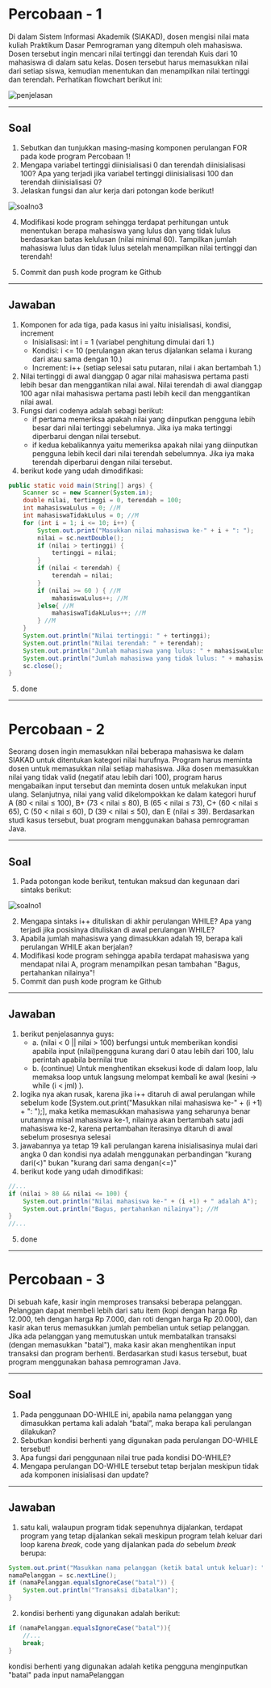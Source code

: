 # Percobaan - 1

Di dalam Sistem Informasi Akademik (SIAKAD), dosen mengisi nilai mata kuliah Praktikum
Dasar Pemrograman yang ditempuh oleh mahasiswa. Dosen tersebut ingin mencari nilai
tertinggi dan terendah Kuis dari 10 mahasiswa di dalam satu kelas. Dosen tersebut harus
memasukkan nilai dari setiap siswa, kemudian menentukan dan menampilkan nilai tertinggi
dan terendah. Perhatikan flowchart berikut ini:

![penjelasan](assets/img/percobaan1.png)

---
## Soal

1. Sebutkan dan tunjukkan masing-masing komponen perulangan FOR pada kode program Percobaan 1!
2. Mengapa variabel tertinggi diinisialisasi 0 dan terendah diinisialisasi 100? Apa yang terjadi jika variabel tertinggi diinisialisasi 100 dan terendah diinisialisasi 0?
3. Jelaskan fungsi dan alur kerja dari potongan kode berikut!

![soalno3](assets/img/p1-no3.png)

4. Modifikasi kode program sehingga terdapat perhitungan untuk menentukan berapa mahasiswa yang lulus dan yang tidak lulus berdasarkan batas kelulusan (nilai minimal 60). Tampilkan jumlah mahasiswa lulus dan tidak lulus setelah menampilkan nilai tertinggi dan terendah!

5. Commit dan push kode program ke Github

---
## Jawaban

1. Komponen for ada tiga, pada kasus ini yaitu inisialisasi, kondisi, increment
    - Inisialisasi: int i = 1 (variabel penghitung dimulai dari 1.)
    - Kondisi: i <= 10 (perulangan akan terus dijalankan selama i kurang dari atau sama dengan 10.)
    - Increment: i++ (setiap selesai satu putaran, nilai i akan bertambah 1.)
2. Nilai tertinggi di awal dianggap 0 agar nilai mahasiswa pertama pasti lebih besar dan menggantikan nilai awal. Nilai terendah di awal dianggap 100 agar nilai mahasiswa pertama pasti lebih kecil dan menggantikan nilai awal.
3. Fungsi dari codenya adalah sebagi berikut:
    - if pertama memeriksa apakah nilai yang diinputkan pengguna lebih besar dari nilai tertinggi sebelumnya. Jika iya maka tertinggi diperbarui dengan nilai tersebut.
    - if kedua kebalikannya yaitu memeriksa apakah nilai yang diinputkan pengguna lebih kecil dari nilai terendah sebelumnya. Jika iya maka terendah diperbarui dengan nilai tersebut.
4. berikut kode yang udah dimodifikasi:
```java
public static void main(String[] args) {
    Scanner sc = new Scanner(System.in);
    double nilai, tertinggi = 0, terendah = 100;
    int mahasiswaLulus = 0; //M
    int mahasiswaTidakLulus = 0; //M
    for (int i = 1; i <= 10; i++) {
        System.out.print("Masukkan nilai mahasiswa ke-" + i + ": ");
        nilai = sc.nextDouble();
        if (nilai > tertinggi) {
            tertinggi = nilai;
        }
        if (nilai < terendah) {
            terendah = nilai;   
        }
        if (nilai >= 60 ) { //M
            mahasiswaLulus++; //M
        }else{ //M
            mahasiswaTidakLulus++; //M
        } //M
    }
    System.out.println("Nilai tertinggi: " + tertinggi);
    System.out.println("Nilai terendah: " + terendah);
    System.out.println("Jumlah mahasiswa yang lulus: " + mahasiswaLulus); //M
    System.out.println("Jumlah mahasiswa yang tidak lulus: " + mahasiswaTidakLulus);//M
    sc.close();
}
```

5. done

---
# Percobaan - 2

Seorang dosen ingin memasukkan nilai beberapa mahasiswa ke dalam SIAKAD untuk
ditentukan kategori nilai hurufnya. Program harus meminta dosen untuk memasukkan nilai
setiap mahasiswa. Jika dosen memasukkan nilai yang tidak valid (negatif atau lebih dari 100),
program harus mengabaikan input tersebut dan meminta dosen untuk melakukan input
ulang. Selanjutnya, nilai yang valid dikelompokkan ke dalam kategori huruf A (80 < nilai ≤ 100),
B+ (73 < nilai ≤ 80), B (65 < nilai ≤ 73), C+ (60 < nilai ≤ 65), C (50 < nilai ≤ 60), D (39 < nilai ≤ 50),
dan E (nilai ≤ 39).
Berdasarkan studi kasus tersebut, buat program menggunakan bahasa pemrograman
Java.

---
## Soal

1. Pada potongan kode berikut, tentukan maksud dan kegunaan dari sintaks berikut:

![soalno1](assets/img/p2-no1.png)

2. Mengapa sintaks i++ dituliskan di akhir perulangan WHILE? Apa yang terjadi jika posisinya dituliskan di awal perulangan WHILE?
3. Apabila jumlah mahasiswa yang dimasukkan adalah 19, berapa kali perulangan WHILE akan berjalan?
4. Modifikasi kode program sehingga apabila terdapat mahasiswa yang mendapat nilai A,
program menampilkan pesan tambahan "Bagus, pertahankan nilainya"!
5. Commit dan push kode program ke Github

---
## Jawaban

1. berikut penjelasannya guys:
    - a. (nilai < 0 || nilai > 100) berfungsi untuk memberikan kondisi apabila input (nilai)pengguna kurang dari 0 atau lebih dari 100, lalu perintah apabila bernilai true
    - b. (continue) Untuk menghentikan eksekusi kode di dalam loop, lalu memaksa loop untuk langsung melompat kembali ke awal (kesini -> while (i < jml) ).
2. logika nya akan rusak, karena jika i++ ditaruh di awal perulangan while sebelum kode [System.out.print("Masukkan nilai mahasiswa ke-" + (i +1) + ": ");], maka ketika memasukkan mahasiswa yang seharunya benar urutannya misal mahasiswa ke-1, nilainya akan bertambah satu jadi mahasiswa ke-2, karena pertambahan iterasinya ditaruh di awal sebelum prosesnya selesai
3. jawabannya ya tetap 19 kali perulangan karena inisialisasinya mulai dari angka 0 dan kondisi nya adalah menggunakan perbandingan "kurang dari(<)" bukan "kurang dari sama dengan(<=)"
4. berikut kode yang udah dimodifikasi:
```java
//...
if (nilai > 80 && nilai <= 100) {
    System.out.println("Nilai mahasiswa ke-" + (i +1) + " adalah A");
    System.out.println("Bagus, pertahankan nilainya"); //M
}
//...
```
5. done

---
# Percobaan - 3

Di sebuah kafe, kasir ingin memproses transaksi beberapa pelanggan. Pelanggan dapat
membeli lebih dari satu item (kopi dengan harga Rp 12.000, teh dengan harga Rp 7.000, dan
roti dengan harga Rp 20.000), dan kasir akan terus memasukkan jumlah pembelian untuk
setiap pelanggan. Jika ada pelanggan yang memutuskan untuk membatalkan transaksi
(dengan memasukkan "batal"), maka kasir akan menghentikan input transaksi dan program
berhenti.
Berdasarkan studi kasus tersebut, buat program menggunakan bahasa pemrograman
Java.

---
## Soal

1. Pada penggunaan DO-WHILE ini, apabila nama pelanggan yang dimasukkan pertama kali adalah “batal”, maka berapa kali perulangan dilakukan?
2. Sebutkan kondisi berhenti yang digunakan pada perulangan DO-WHILE tersebut!
3. Apa fungsi dari penggunaan nilai true pada kondisi DO-WHILE?
4. Mengapa perulangan DO-WHILE tersebut tetap berjalan meskipun tidak ada komponen
inisialisasi dan update?

---
## Jawaban

1. satu kali, walaupun program tidak sepenuhnya dijalankan, terdapat program yang  tetap dijalankan sekali meskipun program telah keluar dari loop karena _break_, code yang dijalankan pada _do_ sebelum _break_ berupa:
```java
System.out.print("Masukkan nama pelanggan (ketik batal untuk keluar): ");
namaPelanggan = sc.nextLine();
if (namaPelanggan.equalsIgnoreCase("batal")) {
    System.out.println("Transaksi dibatalkan");
}
```
2. kondisi berhenti yang digunakan adalah berikut:
```java
if (namaPelanggan.equalsIgnoreCase("batal")){
    //...
    break;
}
```
kondisi berhenti yang digunakan adalah ketika pengguna menginputkan "batal" pada input namaPelanggan